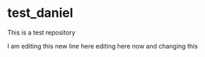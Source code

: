 # test_daniel
This is a test repository

I am editing this new line here 
editing here now
and changing this 



